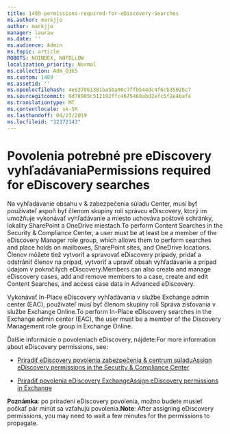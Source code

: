 ```yaml
---
title: 1489-permissions-required-for-eDiscovery-Searches
ms.author: markjjo
author: markjjo
manager: lauraw
ms.date: ''
ms.audience: Admin
ms.topic: article
ROBOTS: NOINDEX, NOFOLLOW
localization_priority: Normal
ms.collection: Adm_O365
ms.custom: 1489
ms.assetid: ''
ms.openlocfilehash: 4e937861381ba5ba00c7ffb544dc4f6cb3502bc7
ms.sourcegitcommit: 9d78905c512192ffc4675468abd2efc5f2e4baf4
ms.translationtype: MT
ms.contentlocale: sk-SK
ms.lasthandoff: 04/23/2019
ms.locfileid: "32372143"
---
```

# <a name="permissions-required-for-ediscovery-searches"></a><span data-ttu-id="6d9ae-102">Povolenia potrebné pre eDiscovery vyhľadávania</span><span class="sxs-lookup"><span data-stu-id="6d9ae-102">Permissions required for eDiscovery searches</span></span>

<span data-ttu-id="6d9ae-103">Na vyhľadávanie obsahu v & zabezpečenia súladu Center, musí byť používateľ aspoň byť členom skupiny rolí správcu eDiscovery, ktorý im umožňuje vykonávať vyhľadávanie a miesto uchováva poštové schránky, lokality SharePoint a OneDrive miestach.</span><span class="sxs-lookup"><span data-stu-id="6d9ae-103">To perform Content Searches in the Security & Compliance Center, a user must be at least be a member of the eDiscovery Manager role group, which allows them to perform searches and place holds on mailboxes, SharePoint sites, and OneDrive locations.</span></span> <span data-ttu-id="6d9ae-104">Členov môžete tiež vytvoriť a spravovať eDiscovery prípady, pridať a odstrániť členov na prípad, vytvoriť a upraviť obsah vyhľadávanie a prípad údajom v pokročilých eDiscovery.</span><span class="sxs-lookup"><span data-stu-id="6d9ae-104">Members can also create and manage eDiscovery cases, add and remove members to a case, create and edit Content Searches, and access case data in Advanced eDiscovery.</span></span>

<span data-ttu-id="6d9ae-105">Vykonávať In-Place eDiscovery vyhľadávania v službe Exchange admin center (EAC), používateľ musí byť členom skupiny rolí Správa zisťovania v službe Exchange Online.</span><span class="sxs-lookup"><span data-stu-id="6d9ae-105">To perform In-Place eDiscovery searches in the Exchange admin center (EAC), the user must be a member of the Discovery Management role group in Exchange Online.</span></span>

<span data-ttu-id="6d9ae-106">Ďalšie informácie o povoleniach eDiscovery, nájdete:</span><span class="sxs-lookup"><span data-stu-id="6d9ae-106">For more information about eDiscovery permissions, see:</span></span> 

- [<span data-ttu-id="6d9ae-107">Priradiť eDiscovery povolenia zabezpečenia & centrum súladu</span><span class="sxs-lookup"><span data-stu-id="6d9ae-107">Assign eDiscovery permissions in the Security & Compliance Center</span></span>](https://docs.microsoft.com/office365/securitycompliance/assign-ediscovery-permissions)

- [<span data-ttu-id="6d9ae-108">Priradiť povolenia eDiscovery Exchange</span><span class="sxs-lookup"><span data-stu-id="6d9ae-108">Assign eDiscovery permissions in Exchange</span></span>](https://docs.microsoft.com/exchange/security-and-compliance/in-place-ediscovery/assign-ediscovery-permissions)

<span data-ttu-id="6d9ae-109">**Poznámka**: po priradení eDiscovery povolenia, možno budete musieť počkať pár minút sa vzťahujú povolenia.</span><span class="sxs-lookup"><span data-stu-id="6d9ae-109">**Note**: After assigning eDiscovery permissions, you may need to wait a few minutes for the permissions to propagate.</span></span>
